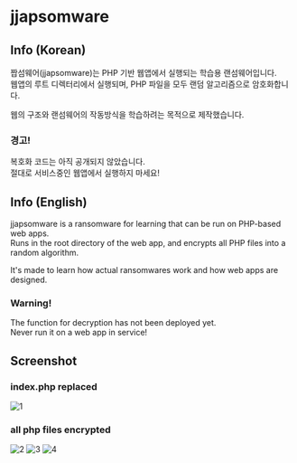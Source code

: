 # jjapsomware

## Info (Korean)

짭섬웨어(jjapsomware)는 PHP 기반 웹앱에서 실행되는 학습용 랜섬웨어입니다. <br>
웹앱의 루트 디렉터리에서 실행되며, PHP 파일을 모두 랜덤 알고리즘으로 암호화합니다. <br>

웹의 구조와 랜섬웨어의 작동방식을 학습하려는 목적으로 제작했습니다.

### 경고!

복호화 코드는 아직 공개되지 않았습니다. <br>
절대로 서비스중인 웹앱에서 실행하지 마세요!

## Info (English)

jjapsomware is a ransomware for learning that can be run on PHP-based web apps. <br>
Runs in the root directory of the web app, and encrypts all PHP files into a random algorithm. <br>

It's made to learn how actual ransomwares work and how web apps are designed.

### Warning!

The function for decryption has not been deployed yet. <br>
Never run it on a web app in service!

## Screenshot

### index.php replaced
![1](https://user-images.githubusercontent.com/75349747/118674222-97d41180-b834-11eb-9590-46ecad8500cc.PNG)

### all php files encrypted
![2](https://user-images.githubusercontent.com/75349747/118674227-986ca800-b834-11eb-8baa-ae23d3d27f4e.PNG)
![3](https://user-images.githubusercontent.com/75349747/118674230-99053e80-b834-11eb-8e9a-5cac103d22ed.PNG)
![4](https://user-images.githubusercontent.com/75349747/118674233-999dd500-b834-11eb-9184-fb8bbd0495e2.PNG)